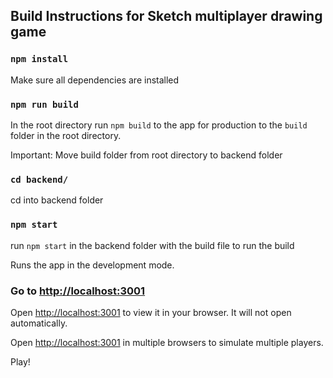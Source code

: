 ## Build Instructions for Sketch multiplayer drawing game

### `npm install`

Make sure all dependencies are installed

### `npm run build`

In the root directory run `npm build` to the app for production to the `build` folder in the root directory.

Important: Move build folder from root directory to backend folder

### `cd backend/`

cd into backend folder

### `npm start`

run `npm start` in the backend folder with the build file to run the build

Runs the app in the development mode.

### Go to [http://localhost:3001](http://localhost:3001)

Open [http://localhost:3001](http://localhost:3001) to view it in your browser.
It will not open automatically.

Open [http://localhost:3001](http://localhost:3001) in multiple browsers to simulate multiple players.

Play!

